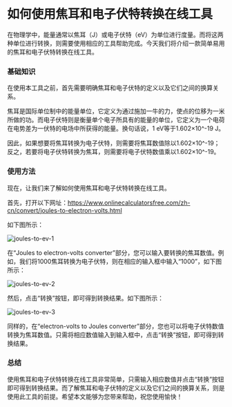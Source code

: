 如何使用焦耳和电子伏特转换在线工具
=================

在物理学中，能量通常以焦耳（J）或电子伏特（eV）为单位进行度量。而将这两种单位进行转换，则需要使用相应的工具帮助完成。今天我们将介绍一款简单易用的焦耳和电子伏特转换在线工具。

### 基础知识

在使用本工具之前，首先需要明确焦耳和电子伏特的定义以及它们之间的换算关系。

焦耳是国际单位制中的能量单位，它定义为通过施加一牛的力，使点的位移为一米所做的功。而电子伏特则是衡量单个电子所具有的能量的单位，它定义为一个电荷在电势差为一伏特的电场中所获得的能量。换句话说，1 eV等于1.602×10^-19 J。

因此，如果想要将焦耳转换为电子伏特，则需要将焦耳数值除以1.602×10^-19；反之，若要将电子伏特转换为焦耳，则需要将电子伏特数值乘以1.602×10^-19。

### 使用方法

现在，让我们来了解如何使用焦耳和电子伏特转换在线工具。

首先，打开以下网址：<https://www.onlinecalculatorsfree.com/zh-cn/convert/joules-to-electron-volts.html>

如下图所示：

![joules-to-ev-1](https://cdn.jsdelivr.net/gh/binjiekong/image-hosting-service/img/joules-to-ev-1.png)

在“Joules to electron-volts converter”部分，您可以输入要转换的焦耳数值。例如，我们将1000焦耳转换为电子伏特，则在相应的输入框中输入“1000”，如下图所示：

![joules-to-ev-2](https://cdn.jsdelivr.net/gh/binjiekong/image-hosting-service/img/joules-to-ev-2.png)

然后，点击“转换”按钮，即可得到转换结果。如下图所示：

![joules-to-ev-3](https://cdn.jsdelivr.net/gh/binjiekong/image-hosting-service/img/joules-to-ev-3.png)

同样的，在“electron-volts to Joules converter”部分，您也可以将电子伏特数值转换为焦耳数值。只需将相应数值输入到输入框中，点击“转换”按钮，即可得到转换结果。

### 总结

使用焦耳和电子伏特转换在线工具非常简单，只需输入相应数值并点击“转换”按钮即可得到转换结果。而了解焦耳和电子伏特的定义以及它们之间的换算关系，则是使用此工具的前提。希望本文能够为您带来帮助，祝您使用愉快！